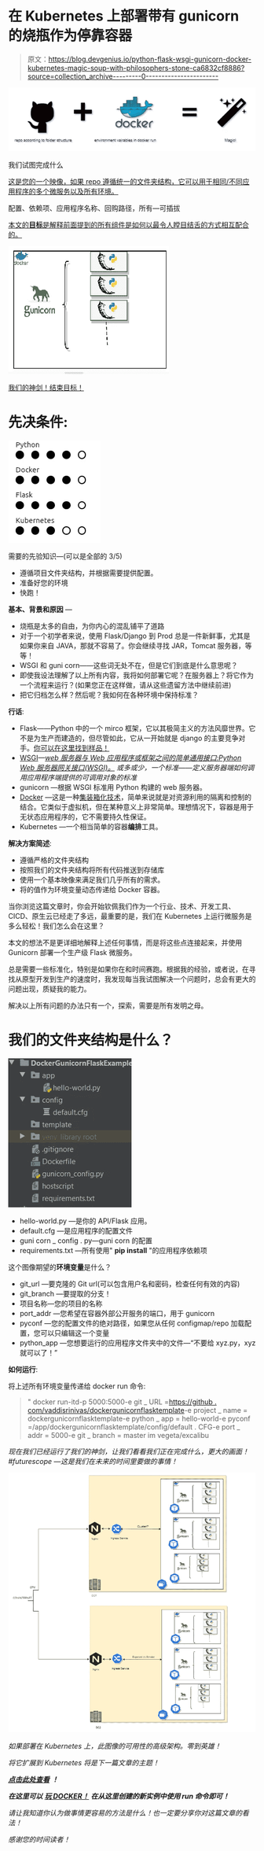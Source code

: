 # 在 Kubernetes 上部署带有 gunicorn 的烧瓶作为停靠容器

> 原文：<https://blog.devgenius.io/python-flask-wsgi-gunicorn-docker-kubernetes-magic-soup-with-philosophers-stone-ca6832cf8886?source=collection_archive---------0----------------------->

![](img/17d4d267a30662ae5c3ba3a79594a465.png)

我们试图完成什么

[这是您的一个映像，如果 repo 遵循统一的文件夹结构，它可以用于相同/不同应用程序的多个微服务以及所有环境。](https://hub.docker.com/repository/docker/imvegeta/excalibur)

配置、依赖项、应用程序名称、回购路径，所有—可插拔

[本文的**目标**是解释前面提到的所有组件是如何以最令人瞠目结舌的方式相互配合的。](https://hub.docker.com/repository/docker/imvegeta/excalibur)

![](img/25e8a5fdff81599b3d7a7ec7745f657b.png)

[我们的神剑！结束目标！](https://hub.docker.com/repository/docker/imvegeta/excalibur)

# 先决条件:

![](img/59ca13cc20614e525d4614ca1693f9ed.png)

需要的先验知识—(可以是全部的 3/5)

*   遵循项目文件夹结构，并根据需要提供配置。
*   准备好您的环境
*   快跑！

**基本、背景和原因** —

*   烧瓶是太多的自由，为你内心的混乱铺平了道路
*   对于一个初学者来说，使用 Flask/Django 到 Prod 总是一件新鲜事，尤其是如果你来自 JAVA，那就不容易了。你会继续寻找 JAR，Tomcat 服务器，等等！
*   WSGI 和 guni corn——这些词无处不在，但是它们到底是什么意思呢？
*   即使我设法理解了以上所有内容，我将如何部署它呢？在服务器上？将它作为一个流程来运行？(如果您正在这样做，请从这些遗留方法中继续前进)
*   把它归档怎么样？然后呢？我如何在各种环境中保持标准？

**行话**:

*   Flask——Python 中的一个 mirco 框架，它以其极简主义的方法风靡世界。它不是为生产而建造的，但尽管如此，它从一开始就是 django 的主要竞争对手。[你可以在这里找到样品！](https://realpython.com/flask-by-example-part-1-project-setup/)
*   [WSGI](https://wsgi.readthedocs.io/en/latest/what.html)—[*web 服务器与 Web 应用程序或框架之间的简单通用接口:Python Web 服务器网关接口(WSGI)。*](https://www.python.org/dev/peps/pep-3333/) *或多或少，一个标准——定义服务器端如何调用应用程序端提供的可调用对象的标准*
*   gunicorn —根据 WSGI 标准用 Python 构建的 web 服务器。
*   [Docker](https://opensource.com/resources/what-docker) —这是一种[集装箱化技术](https://www.slideshare.net/SrinivasVaddi4/cloud-computing-and-docker)，简单来说就是对资源利用的隔离和控制的结合。它类似于虚拟机，但在某种意义上非常简单。理想情况下，容器是用于无状态应用程序的，它不需要持久性保证。
*   Kubernetes —一个相当简单的容器**编排**工具。

**解决方案简述**:

*   遵循严格的文件夹结构
*   按照我们的文件夹结构将所有代码推送到存储库
*   使用一个基本映像来满足我们几乎所有的需求。
*   将的值作为环境变量动态传递给 Docker 容器。

当你浏览这篇文章时，你会开始钦佩我们作为一个行业、技术、开发工具、CICD、原生云已经走了多远，最重要的是，我们在 Kubernetes 上运行微服务是多么轻松！我们怎么会在这里？

本文的想法不是更详细地解释上述任何事情，而是将这些点连接起来，并使用 Gunicorn 部署一个生产级 Flask 微服务。

总是需要一些标准化，特别是如果你在和时间赛跑。根据我的经验，或者说，在寻找从原型开发到生产的速度时，我发现每当我试图解决一个问题时，总会有更大的问题出现，质疑我的能力。

解决以上所有问题的办法只有一个，探索，需要是所有发明之母。

# 我们的文件夹结构是什么？

![](img/4223b8841849f625f0d6ce304633a30f.png)

*   hello-world.py —是你的 API/Flask 应用。
*   default.cfg —是应用程序的配置文件
*   guni corn _ config . py—guni corn 的配置
*   requirements.txt —所有使用" **pip install** "的应用程序依赖项

这个图像期望的**环境变量**是什么？

*   git_url —要克隆的 Git url(可以包含用户名和密码，检查任何有效的内容)
*   git_branch —要提取的分支！
*   项目名称—您的项目的名称
*   port_addr —您希望在容器外部公开服务的端口，用于 gunicorn
*   pyconf —您的配置文件的绝对路径，如果您从任何 configmap/repo 加载配置，您可以只编辑这一个变量
*   python_app —您想要运行的应用程序文件夹中的文件—“不要给 xyz.py，xyz 就可以了！”

**如何运行**:

将上述所有环境变量传递给 docker run 命令:

> " docker run-itd-p 5000:5000-e git _ URL =[https://github . com/vaddisrinivas/dockergunicornflasktemplate](https://github.com/vaddisrinivas/dockergunicornflasktemplate)-e project _ name = dockergunicornflasktemplate-e python _ app = hello-world-e pyconf =/app/dockergunicornflasktemplate/config/default . CFG-e port _ addr = 5000-e git _ branch = master im vegeta/excalibu

*现在我们已经运行了我们的神剑，让我们看看我们正在完成什么，更大的画面！#futurescope —这是我们在未来的时间里要做的事情！*

*![](img/e70d967b530f1bde3d5cb0d627172405.png)*

*如果部署在 Kubernetes 上，此图像的可用性的高级架构。零到英雄！*

*将它扩展到 Kubernetes 将是下一篇文章的主题！*

*[**点击此处查看**](https://hub.docker.com/repository/docker/imvegeta/excalibur) **！***

***在这里可以** [**玩 DOCKER！**](https://labs.play-with-docker.com/#) **在从这里创建的新实例中使用 run 命令即可！***

*请让我知道你认为做事情更容易的方法是什么！也一定要分享你对这篇文章的看法！*

*感谢您的时间读者！*